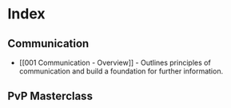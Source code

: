 # Index
## Communication 
- [[001 Communication - Overview]] - Outlines  principles of communication and build a foundation for further information.
## PvP Masterclass 
